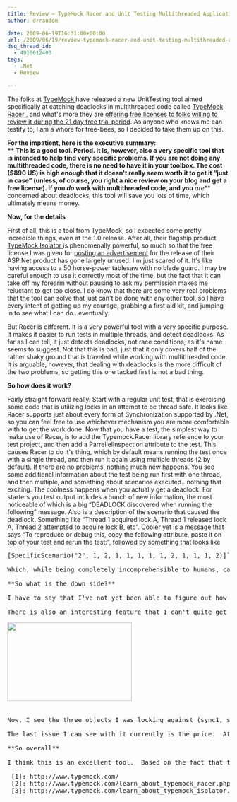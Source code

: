 ```yaml
---
title: Review – TypeMock Racer and Unit Testing Multithreaded Applications
author: drrandom

date: 2009-06-19T16:31:00+00:00
url: /2009/06/19/review-typemock-racer-and-unit-testing-multithreaded-applications/
dsq_thread_id:
  - 4910612403
tags:
  - .Net
  - Review

---
```

The folks at [TypeMock ](1) have released a new UnitTesting tool aimed specifically at catching deadlocks in multithreaded code called [TypeMock Racer ](2), and what's more they are <a href="http://blog.typemock.com/2009/06/easy-deadlock-detection-get-free.html" target="_blank">offering free licenses to folks willing to review it during the 21 day free trial period</a>.  As anyone who knows me can testify to, I am a whore for free-bees, so I decided to take them up on this.

**For the impatient, here is the executive summary:  
** This is a good tool.  Period.  It is, however, also a very specific tool that is intended to help find very specific problems.  If you are not doing any multithreaded code, there is no need to have it in your toolbox.  The cost ($890 US) is high enough that it doesn't really seem worth it to get it &#8220;just in case&#8221; (unless, of course, you right a nice review on your blog and get a free license).  If you **_do_** work with multithreaded code, and you** _are_** concerned about deadlocks, this tool will save you lots of time, which ultimately means money.

**Now, for the details**

First of all, this is a tool from TypeMock, so I expected some pretty incredible things, even at the 1.0 release.  After all, their flagship product [TypeMock Isolator ](3) is phenomenally powerful, so much so that the free license I was given for <a href="http://www.drrandom.org/PermaLink,guid,5200ee4d-d92b-4931-9005-705f523228b1.aspx" target="_blank">posting an advertisement</a> for the release of their ASP.Net product has gone largely unused.  I'm just scared of it.  It's like having access to a 50 horse-power tablesaw with no blade guard.  I may be careful enough to use it correctly most of the time, but the fact that it can take off my forearm without pausing to ask my permission makes me reluctant to get too close.  I do know that there are some very real problems that the tool can solve that just can't be done with any other tool, so I have every intent of getting up my courage, grabbing a first aid kit, and jumping in to see what I can do...eventually.

But Racer is different.  It is a very powerful tool with a very specific purpose.  It makes it easier to run tests in multiple threads, and detect deadlocks.  As far as I can tell, it just detects deadlocks, not race conditions, as it's name seems to suggest.  Not that this is bad, just that it only covers half of the rather shaky ground that is traveled while working with multithreaded code.  It is arguable, however, that dealing with deadlocks is the more difficult of the two problems, so getting this one tacked first is not a bad thing.

**So how does it work?**

Fairly straight forward really.  Start with a regular unit test, that is exercising some code that is utilizing locks in an attempt to be thread safe.  It looks like Racer supports just about every form of Synchronization supported by .Net, so you can feel free to use whichever mechanism you are more comfortable with to get the work done.  Now that you have a test, the simplest way to make use of Racer, is to add the Typemock.Racer library reference to your test project, and then add a ParrellelInspection attribute to the test.  This causes Racer to do it's thing, which by default means running the test once with a single thread, and then run it again using multiple threads (2 by default).  If there are no problems, nothing much new happens.  You see some additional information about the test being run first with one thread, and then multiple, and something about scenarios executed...nothing that exciting.  The coolness happens when you actually get a deadlock.  For starters you test output includes a bunch of new information, the most noticeable of which is a big &#8220;DEADLOCK discovered when running the following&#8221; message.  Also is a description of the scenario that caused the deadlock.  Something like &#8220;Thread 1 acquired lock A, Thread 1 released lock A, Thread 2 attempted to acquire lock B, etc&#8221;.  Cooler yet is a message that says &#8220;To reproduce or debug this, copy the following attribute, paste it on top of your test and rerun the test:&#8221;, followed by something that looks like 

<pre class="brush: csharp">[SpecificScenario("2", 1, 2, 1, 1, 1, 1, 1, 2, 1, 1, 1, 2)]```

Which, while being completely incomprehensible to humans, causes your test to run in the specific configuration which caused the deadlock to occur.  This means that you can accurately recreate the exact situation that lead to the problem.  If you have ever had to try to track down a deadlock in a live system, you will realize that this information just saved you countless hours of trying to recreate the production environment, and lots of trial and error getting things into the state that caused the problem.  One word: Brilliant!

**So what is the down side?**

I have to say that I've not yet been able to figure out how Racer determines what scenarios to run, or what the bits in the &#8220;SpecificScenario&#8221; attribute mean(well, the first string parameter is the number of threads, and the other numbers refer to the specific threads, and match the summary of the scenario, but beyond that, not a clue).  It would be interesting to know these things, but not really critical, as long as you are confident all appropriate scenarios are being executed.

There is also an interesting feature that I can't quite get my head around.  When you run a test with a deadlock, an image is generated, which is supposed to be a visual representation of the scenario that created the deadlock.  Here is an example:

<img style="border: 0;" src="/image.axd?picture=transfer%2ftmp442.tmp.png" alt="" width="282" height="177" border="0" />  
 

Now, I see the three objects I was locking against (sync1, sync2, and sync3), and I guess the odd rhombus shaped objects represent the threads, but I'm not really sure what the diagram is trying to tell me.  This is, no doubt, something which is still fairly raw in this early version.  I think it could be very useful if it were clearer what the shapes and arrows represent, but at this point it is simply a cleaver bit of kit that you can show somebody so that they can be confused too.

The last issue I can see with it currently is the price.  At $890 US for a single user license, it isn't an impulse buy.  Granted, I think it can pay for itself easily after finding a few deadlocks in some production code (the earlier they are found the more that find is worth), but I don't see it being a terribly easy sell for management, at least if you are not actively trying to correct a threading issue.  I feel pretty fortunate that I work for a company that understands the value of good tools, and is willing to provide them if there is a need, but I think it would take some convincing to get management to agree to purchase Racer simply because it is a good tool, and could really pay off &#8220;one day&#8221;.  If we were facing a threading issue, and I could demonstrate that racer would allow us to find it, and accurately reproduce it, it would be a fairly easy sell. 

**So overall**

I think this is an excellent tool.  Based on the fact that this is an early release, I can only see it getting better over time.  It is a rather pricey tool, however, so you may have to do some convincing to get the boss-man to get you a license.  There is a 21-day trial, however, so if you find yourself in a situation where you either have, or you could conceivably have, a risk of deadlock, then grab the trial, and use the first detected deadlock as justification to get a full license. 

 [1]: http://www.typemock.com/
 [2]: http://www.typemock.com/learn_about_typemock_racer.php
 [3]: http://www.typemock.com/learn_about_typemock_isolator.php